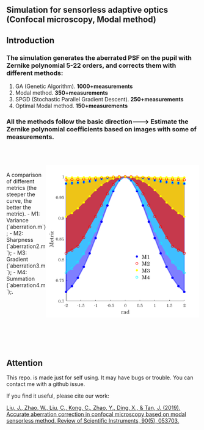 ## Simulation for sensorless adaptive optics (Confocal microscopy, Modal method)
## Introduction
### The simulation generates the aberrated PSF on the pupil with Zernike polynomial 5-22 orders, and corrects them with different methods: 
1. GA (Genetic Algorithm). **1000+measurements**
2. Modal method. **350+measurements**
3. SPGD (Stochastic Parallel Gradient  Descent). **250+measurements**
4. Optimal Modal method. **150+measurements**





### All the methods follow the basic direction---> Estimate the Zernike polynomial coefficients based on images with some of measurements.
<br><br>
<p>
<img src='img/Comparison of different metrics.png' align="right" width=400>
</p>
<br>
A comparison of different metrics (the steeper the curve, the better the metric).
- M1: Variance (`aberration.m`);
- M2: Sharpness (`aberration2.m`);
- M3: Gradient (`aberration3.m`);
- M4: Summation (`aberration4.m`);.
<br><br><br><br><br><br><br><br><br>


## Attention
This repo. is made just for self using. It may have bugs or trouble. You can contact me with a github issue.

If you find it useful, please cite our work:

[Liu, J., Zhao, W., Liu, C., Kong, C., Zhao, Y., Ding, X., & Tan, J. (2019). Accurate aberration correction in confocal microscopy based on modal sensorless method. Review of Scientific Instruments, 90(5), 053703.](https://aip.scitation.org/doi/abs/10.1063/1.5088102)
